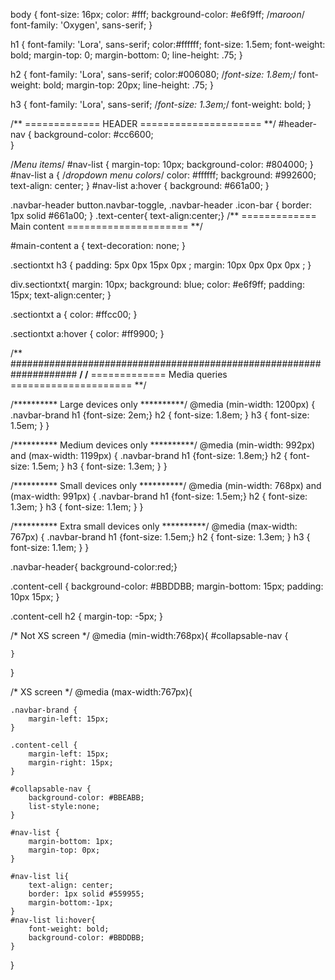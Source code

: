 body {
  font-size: 16px;
  color: #fff;
  background-color: #e6f9ff; /*maroon*/
  font-family: 'Oxygen', sans-serif;
}

h1 { 
	font-family: 'Lora', sans-serif;
	color:#ffffff;
	font-size: 1.5em;
	font-weight: bold;
	margin-top: 0;
	margin-bottom: 0;
	line-height: .75;
}

h2 { 
	font-family: 'Lora', sans-serif;
	color:#006080;
	/*font-size: 1.8em;*/
	font-weight: bold;
	margin-top: 20px;
	line-height: .75;
}

h3 { 
	font-family: 'Lora', sans-serif;
	/*font-size: 1.3em;*/
	font-weight: bold;
}



/** ============= HEADER ===================== **/
#header-nav {
	background-color: #cc6600;  
}

/*Menu items*/
#nav-list {
  margin-top: 10px;
  background-color: #804000; 
}
#nav-list a { /*dropdown menu colors*/
  color: #ffffff;
  background: #992600;
  text-align: center;
}
#nav-list a:hover {
  background: #661a00;
}

.navbar-header button.navbar-toggle, .navbar-header .icon-bar {
  border: 1px solid #661a00;
}
.text-center{ text-align:center;}
/** ============= Main content ===================== **/

#main-content a {
	text-decoration: none;
}

.sectiontxt h3 {
	padding: 5px 0px 15px 0px ;
	margin: 10px 0px 0px 0px ;
}

div.sectiontxt{
	margin: 10px;
	background: blue;
	color: #e6f9ff;
	padding: 15px;
	text-align:center;
}

.sectiontxt a {
	color: #ffcc00;
}

.sectiontxt a:hover {
	color: #ff9900;
}

/** #################################################################### **/
/** ============= Media queries ===================== **/

/********** Large devices only **********/
@media (min-width: 1200px) {
.navbar-brand h1 {font-size: 2em;}
h2 { font-size: 1.8em; }
h3 { font-size: 1.5em; }
}

/********** Medium devices only **********/
@media (min-width: 992px) and (max-width: 1199px) { 
.navbar-brand h1 {font-size: 1.8em;}
h2 { font-size: 1.5em; }
h3 { font-size: 1.3em; }
}

/********** Small devices only **********/
@media (min-width: 768px) and (max-width: 991px) { 
.navbar-brand h1 {font-size: 1.5em;}
h2 { font-size: 1.3em; }
h3 { font-size: 1.1em; }
}

/********** Extra small devices only **********/
@media (max-width: 767px) { 
.navbar-brand h1 {font-size: 1.5em;} 
h2 { font-size: 1.3em; }
h3 { font-size: 1.1em; }
}

.navbar-header{ background-color:red;}


.content-cell {
	background-color: #BBDDBB;
	margin-bottom: 15px;
	padding: 10px 15px;
}

.content-cell h2 {
	margin-top: -5px;
}

/* Not XS screen */
@media (min-width:768px){
	#collapsable-nav {
		
	}
}

/* XS screen */
@media (max-width:767px){
	
	.navbar-brand {
		margin-left: 15px;
	}
	
	.content-cell {
		margin-left: 15px;
		margin-right: 15px;
	}
	
	#collapsable-nav {
		background-color: #BBEABB;
		list-style:none;
	}
	
	#nav-list {		
		margin-bottom: 1px;
		margin-top: 0px;
	}
	
	#nav-list li{
		text-align: center;
		border: 1px solid #559955;
		margin-bottom:-1px;
	}
	#nav-list li:hover{
		font-weight: bold;
		background-color: #BBDDBB;
	}
}
